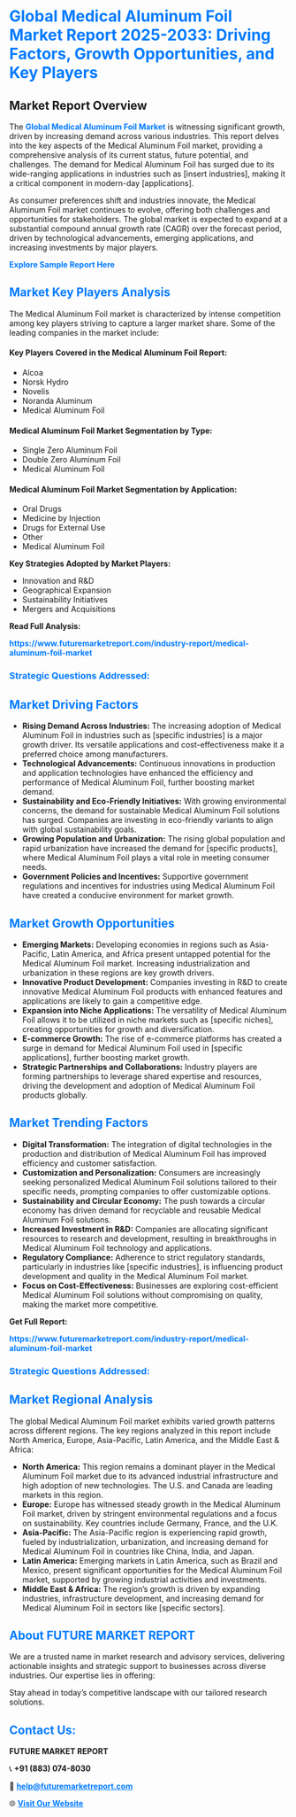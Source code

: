 <h1 style="color: #007BFF;">Global Medical Aluminum Foil Market Report 2025-2033: Driving Factors, Growth Opportunities, and Key Players</h1>

<section id="overview">
<h2>Market Report Overview</h2>
<p>The <a href="https://www.futuremarketreport.com/industry-report/medical-aluminum-foil-market" style="color: #007BFF; text-decoration: none;"><strong>Global Medical Aluminum Foil Market</strong></a> is witnessing significant growth, driven by increasing demand across various industries. This report delves into the key aspects of the Medical Aluminum Foil market, providing a comprehensive analysis of its current status, future potential, and challenges. The demand for Medical Aluminum Foil has surged due to its wide-ranging applications in industries such as [insert industries], making it a critical component in modern-day [applications].</p>
<p>As consumer preferences shift and industries innovate, the Medical Aluminum Foil market continues to evolve, offering both challenges and opportunities for stakeholders. The global market is expected to expand at a substantial compound annual growth rate (CAGR) over the forecast period, driven by technological advancements, emerging applications, and increasing investments by major players.</p>
</section>

<section id="overview">
<p><a href="https://www.futuremarketreport.com/request-sample/reportId=64808" style="color: #007BFF; text-decoration: none;"><strong>Explore Sample Report Here</strong></a></p>
</section>

<section id="key-players">
<h2 style="color: #007BFF;">Market Key Players Analysis</h2>
<p>The Medical Aluminum Foil market is characterized by intense competition among key players striving to capture a larger market share. Some of the leading companies in the market include:</p>
<h4>Key Players Covered in the Medical Aluminum Foil Report:</h4>
<ul><li>Alcoa</li><li>Norsk Hydro</li><li>Novelis</li><li>Noranda Aluminum</li><li>Medical Aluminum Foil</li></ul>
<h4>Medical Aluminum Foil Market Segmentation by Type:</h4>
<ul><li>Single Zero Aluminum Foil</li><li>Double Zero Aluminum Foil</li><li>Medical Aluminum Foil</li></ul>

<h4>Medical Aluminum Foil Market Segmentation by Application:</h4>
<ul><li>Oral Drugs</li><li>Medicine by Injection</li><li>Drugs for External Use</li><li>Other</li><li>Medical Aluminum Foil</li></ul>
<p><strong>Key Strategies Adopted by Market Players:</strong></p>
<ul>
<li>Innovation and R&D</li>
<li>Geographical Expansion</li>
<li>Sustainability Initiatives</li>
<li>Mergers and Acquisitions</li>
</ul>
</section>

<section>
<p><strong>Read Full Analysis: </strong></p><a href="https://www.futuremarketreport.com/industry-report/medical-aluminum-foil-market" style="color: #007BFF; text-decoration: none;"><strong>https://www.futuremarketreport.com/industry-report/medical-aluminum-foil-market</strong></a>
<h3 style="color: #007BFF;">Strategic Questions Addressed:</h3>
</section>

<section id="driving-factors">
<h2 style="color: #007BFF;">Market Driving Factors</h2>
<ul>
<li><strong>Rising Demand Across Industries:</strong> The increasing adoption of Medical Aluminum Foil in industries such as [specific industries] is a major growth driver. Its versatile applications and cost-effectiveness make it a preferred choice among manufacturers.</li>
<li><strong>Technological Advancements:</strong> Continuous innovations in production and application technologies have enhanced the efficiency and performance of Medical Aluminum Foil, further boosting market demand.</li>
<li><strong>Sustainability and Eco-Friendly Initiatives:</strong> With growing environmental concerns, the demand for sustainable Medical Aluminum Foil solutions has surged. Companies are investing in eco-friendly variants to align with global sustainability goals.</li>
<li><strong>Growing Population and Urbanization:</strong> The rising global population and rapid urbanization have increased the demand for [specific products], where Medical Aluminum Foil plays a vital role in meeting consumer needs.</li>
<li><strong>Government Policies and Incentives:</strong> Supportive government regulations and incentives for industries using Medical Aluminum Foil have created a conducive environment for market growth.</li>
</ul>
</section>

<section id="growth-opportunities">
<h2 style="color: #007BFF;">Market Growth Opportunities</h2>
<ul>
<li><strong>Emerging Markets:</strong> Developing economies in regions such as Asia-Pacific, Latin America, and Africa present untapped potential for the Medical Aluminum Foil market. Increasing industrialization and urbanization in these regions are key growth drivers.</li>
<li><strong>Innovative Product Development:</strong> Companies investing in R&D to create innovative Medical Aluminum Foil products with enhanced features and applications are likely to gain a competitive edge.</li>
<li><strong>Expansion into Niche Applications:</strong> The versatility of Medical Aluminum Foil allows it to be utilized in niche markets such as [specific niches], creating opportunities for growth and diversification.</li>
<li><strong>E-commerce Growth:</strong> The rise of e-commerce platforms has created a surge in demand for Medical Aluminum Foil used in [specific applications], further boosting market growth.</li>
<li><strong>Strategic Partnerships and Collaborations:</strong> Industry players are forming partnerships to leverage shared expertise and resources, driving the development and adoption of Medical Aluminum Foil products globally.</li>
</ul>
</section>

<section id="trending-factors">
<h2 style="color: #007BFF;">Market Trending Factors</h2>
<ul>
<li><strong>Digital Transformation:</strong> The integration of digital technologies in the production and distribution of Medical Aluminum Foil has improved efficiency and customer satisfaction.</li>
<li><strong>Customization and Personalization:</strong> Consumers are increasingly seeking personalized Medical Aluminum Foil solutions tailored to their specific needs, prompting companies to offer customizable options.</li>
<li><strong>Sustainability and Circular Economy:</strong> The push towards a circular economy has driven demand for recyclable and reusable Medical Aluminum Foil solutions.</li>
<li><strong>Increased Investment in R&D:</strong> Companies are allocating significant resources to research and development, resulting in breakthroughs in Medical Aluminum Foil technology and applications.</li>
<li><strong>Regulatory Compliance:</strong> Adherence to strict regulatory standards, particularly in industries like [specific industries], is influencing product development and quality in the Medical Aluminum Foil market.</li>
<li><strong>Focus on Cost-Effectiveness:</strong> Businesses are exploring cost-efficient Medical Aluminum Foil solutions without compromising on quality, making the market more competitive.</li>
</ul>
</section>

<section>
<p><strong>Get Full Report: </strong></p><a href="https://www.futuremarketreport.com/industry-report/medical-aluminum-foil-market" style="color: #007BFF; text-decoration: none;"><strong>https://www.futuremarketreport.com/industry-report/medical-aluminum-foil-market</strong></a>
<h3 style="color: #007BFF;">Strategic Questions Addressed:</h3>
</section>


<section id="regional-analysis">
<h2 style="color: #007BFF;">Market Regional Analysis</h2>
<p>The global Medical Aluminum Foil market exhibits varied growth patterns across different regions. The key regions analyzed in this report include North America, Europe, Asia-Pacific, Latin America, and the Middle East & Africa:</p>
<ul>
<li><strong>North America:</strong> This region remains a dominant player in the Medical Aluminum Foil market due to its advanced industrial infrastructure and high adoption of new technologies. The U.S. and Canada are leading markets in this region.</li>
<li><strong>Europe:</strong> Europe has witnessed steady growth in the Medical Aluminum Foil market, driven by stringent environmental regulations and a focus on sustainability. Key countries include Germany, France, and the U.K.</li>
<li><strong>Asia-Pacific:</strong> The Asia-Pacific region is experiencing rapid growth, fueled by industrialization, urbanization, and increasing demand for Medical Aluminum Foil in countries like China, India, and Japan.</li>
<li><strong>Latin America:</strong> Emerging markets in Latin America, such as Brazil and Mexico, present significant opportunities for the Medical Aluminum Foil market, supported by growing industrial activities and investments.</li>
<li><strong>Middle East & Africa:</strong> The region’s growth is driven by expanding industries, infrastructure development, and increasing demand for Medical Aluminum Foil in sectors like [specific sectors].</li>
</ul>
</section>

<footer>
<h2 style="color: #007BFF;">About FUTURE MARKET REPORT</h2>
<p>We are a trusted name in market research and advisory services, delivering actionable insights and strategic support to businesses across diverse industries. Our expertise lies in offering:</p>

<p>Stay ahead in today’s competitive landscape with our tailored research solutions.</p>

<h2 style="color: #007BFF;">Contact Us:</h2>
<p><strong>FUTURE MARKET REPORT</strong></p>
<p>📞 <strong>+91 (883) 074-8030</strong></p>
<p>📧 <strong><a href="mailto:help@futuremarketreport.com" style="color: #007BFF;">help@futuremarketreport.com</a></strong></p>
<p>🌐 <strong><a href="https://www.futuremarketreport.com/" style="color: #007BFF;">Visit Our Website</a></strong></p>
</footer>
